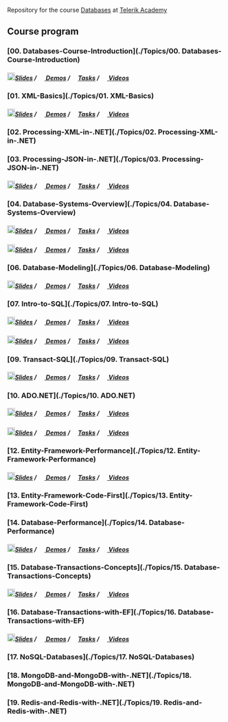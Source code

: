 Repository for the course [Databases](http://telerikacademy.com/Courses/Courses/Details/388) at [Telerik Academy](https://telerikacademy.com)

## Course program
### [00. Databases-Course-Introduction](./Topics/00. Databases-Course-Introduction)

##### [<img src="https://raw.githubusercontent.com/TelerikAcademy/Common/master/icons/presentation.png" height="18"/>Slides](https://rawgit.com/TelerikAcademy/Databases/master/Topics/00.%20Databases-Course-Introduction/index.html) / [<img src="https://raw.githubusercontent.com/TelerikAcademy/Common/master/icons/code.png" height="15"> Demos](/Topics/00.%20Databases-Course-Introduction/demos) / [<img src="https://raw.githubusercontent.com/TelerikAcademy/Common/master/icons/homework.png" height="15">Tasks](/Topics/00.%20Databases-Course-Introduction/homework) / [<img src="https://raw.githubusercontent.com/TelerikAcademy/Common/master/icons/video.png" height="15"> Videos](/Topics/00.%20Databases-Course-Introduction/VIDEOS.md)
### [01. XML-Basics](./Topics/01. XML-Basics)

##### [<img src="https://raw.githubusercontent.com/TelerikAcademy/Common/master/icons/presentation.png" height="18"/>Slides](https://rawgit.com/TelerikAcademy/Databases/master/Topics/01.%20XML-Basics/index.html) / [<img src="https://raw.githubusercontent.com/TelerikAcademy/Common/master/icons/code.png" height="15"> Demos](/Topics/01.%20XML-Basics/demos) / [<img src="https://raw.githubusercontent.com/TelerikAcademy/Common/master/icons/homework.png" height="15">Tasks](/Topics/01.%20XML-Basics/homework) / [<img src="https://raw.githubusercontent.com/TelerikAcademy/Common/master/icons/video.png" height="15"> Videos](/Topics/01.%20XML-Basics/VIDEOS.md)
### [02. Processing-XML-in-.NET](./Topics/02. Processing-XML-in-.NET)

### [03. Processing-JSON-in-.NET](./Topics/03. Processing-JSON-in-.NET)

##### [<img src="https://raw.githubusercontent.com/TelerikAcademy/Common/master/icons/presentation.png" height="18"/>Slides](https://rawgit.com/TelerikAcademy/Databases/master/Topics/03.%20Processing-JSON-in-.NET/index.html) / [<img src="https://raw.githubusercontent.com/TelerikAcademy/Common/master/icons/code.png" height="15"> Demos](/Topics/03.%20Processing-JSON-in-.NET/demos) / [<img src="https://raw.githubusercontent.com/TelerikAcademy/Common/master/icons/homework.png" height="15">Tasks](/Topics/03.%20Processing-JSON-in-.NET/homework) / [<img src="https://raw.githubusercontent.com/TelerikAcademy/Common/master/icons/video.png" height="15"> Videos](/Topics/03.%20Processing-JSON-in-.NET/VIDEOS.md)
### [04. Database-Systems-Overview](./Topics/04. Database-Systems-Overview)

##### [<img src="https://raw.githubusercontent.com/TelerikAcademy/Common/master/icons/presentation.png" height="18"/>Slides](https://rawgit.com/TelerikAcademy/Databases/master/Topics/04.%20Database-Systems-Overview/index.html) / [<img src="https://raw.githubusercontent.com/TelerikAcademy/Common/master/icons/code.png" height="15"> Demos](/Topics/04.%20Database-Systems-Overview/demos) / [<img src="https://raw.githubusercontent.com/TelerikAcademy/Common/master/icons/homework.png" height="15">Tasks](/Topics/04.%20Database-Systems-Overview/homework) / [<img src="https://raw.githubusercontent.com/TelerikAcademy/Common/master/icons/video.png" height="15"> Videos](/Topics/04.%20Database-Systems-Overview/VIDEOS.md)

##### [<img src="https://raw.githubusercontent.com/TelerikAcademy/Common/master/icons/presentation.png" height="18"/>Slides](https://rawgit.com/TelerikAcademy/Databases/master/Topics/05.%20SQL-Server-and-MySQL-Introduction/index.html) / [<img src="https://raw.githubusercontent.com/TelerikAcademy/Common/master/icons/code.png" height="15"> Demos](/Topics/05.%20SQL-Server-and-MySQL-Introduction/demos) / [<img src="https://raw.githubusercontent.com/TelerikAcademy/Common/master/icons/homework.png" height="15">Tasks](/Topics/05.%20SQL-Server-and-MySQL-Introduction/homework) / [<img src="https://raw.githubusercontent.com/TelerikAcademy/Common/master/icons/video.png" height="15"> Videos](/Topics/05.%20SQL-Server-and-MySQL-Introduction/VIDEOS.md)
### [06. Database-Modeling](./Topics/06. Database-Modeling)

##### [<img src="https://raw.githubusercontent.com/TelerikAcademy/Common/master/icons/presentation.png" height="18"/>Slides](https://rawgit.com/TelerikAcademy/Databases/master/Topics/06.%20Database-Modeling/index.html) / [<img src="https://raw.githubusercontent.com/TelerikAcademy/Common/master/icons/code.png" height="15"> Demos](/Topics/06.%20Database-Modeling/demos) / [<img src="https://raw.githubusercontent.com/TelerikAcademy/Common/master/icons/homework.png" height="15">Tasks](/Topics/06.%20Database-Modeling/homework) / [<img src="https://raw.githubusercontent.com/TelerikAcademy/Common/master/icons/video.png" height="15"> Videos](/Topics/06.%20Database-Modeling/VIDEOS.md)
### [07. Intro-to-SQL](./Topics/07. Intro-to-SQL)

##### [<img src="https://raw.githubusercontent.com/TelerikAcademy/Common/master/icons/presentation.png" height="18"/>Slides](https://rawgit.com/TelerikAcademy/Databases/master/Topics/07.%20Intro-to-SQL/index.html) / [<img src="https://raw.githubusercontent.com/TelerikAcademy/Common/master/icons/code.png" height="15"> Demos](/Topics/07.%20Intro-to-SQL/demos) / [<img src="https://raw.githubusercontent.com/TelerikAcademy/Common/master/icons/homework.png" height="15">Tasks](/Topics/07.%20Intro-to-SQL/homework) / [<img src="https://raw.githubusercontent.com/TelerikAcademy/Common/master/icons/video.png" height="15"> Videos](/Topics/07.%20Intro-to-SQL/VIDEOS.md)
##### [<img src="https://raw.githubusercontent.com/TelerikAcademy/Common/master/icons/presentation.png" height="18"/>Slides](https://rawgit.com/TelerikAcademy/Databases/master/Topics/08.%20Advanced-SQL/index.html) / [<img src="https://raw.githubusercontent.com/TelerikAcademy/Common/master/icons/code.png" height="15"> Demos](/Topics/08.%20Advanced-SQL/demos) / [<img src="https://raw.githubusercontent.com/TelerikAcademy/Common/master/icons/homework.png" height="15">Tasks](/Topics/08.%20Advanced-SQL/homework) / [<img src="https://raw.githubusercontent.com/TelerikAcademy/Common/master/icons/video.png" height="15"> Videos](/Topics/08.%20Advanced-SQL/VIDEOS.md)
### [09. Transact-SQL](./Topics/09. Transact-SQL)
##### [<img src="https://raw.githubusercontent.com/TelerikAcademy/Common/master/icons/presentation.png" height="18"/>Slides](https://rawgit.com/TelerikAcademy/Databases/master/Topics/09.%20Transact-SQL/index.html) / [<img src="https://raw.githubusercontent.com/TelerikAcademy/Common/master/icons/code.png" height="15"> Demos](/Topics/09.%20Transact-SQL/demos) / [<img src="https://raw.githubusercontent.com/TelerikAcademy/Common/master/icons/homework.png" height="15">Tasks](/Topics/09.%20Transact-SQL/homework) / [<img src="https://raw.githubusercontent.com/TelerikAcademy/Common/master/icons/video.png" height="15"> Videos](/Topics/09.%20Transact-SQL/VIDEOS.md)
### [10. ADO.NET](./Topics/10. ADO.NET)

##### [<img src="https://raw.githubusercontent.com/TelerikAcademy/Common/master/icons/presentation.png" height="18"/>Slides](https://rawgit.com/TelerikAcademy/Databases/master/Topics/10.%20ADO.NET/index.html) / [<img src="https://raw.githubusercontent.com/TelerikAcademy/Common/master/icons/code.png" height="15"> Demos](/Topics/10.%20ADO.NET/demos) / [<img src="https://raw.githubusercontent.com/TelerikAcademy/Common/master/icons/homework.png" height="15">Tasks](/Topics/10.%20ADO.NET/homework) / [<img src="https://raw.githubusercontent.com/TelerikAcademy/Common/master/icons/video.png" height="15"> Videos](/Topics/10.%20ADO.NET/VIDEOS.md)

##### [<img src="https://raw.githubusercontent.com/TelerikAcademy/Common/master/icons/presentation.png" height="18"/>Slides](https://rawgit.com/TelerikAcademy/Databases/master/Topics/11.%20Entity-Framework/index.html) / [<img src="https://raw.githubusercontent.com/TelerikAcademy/Common/master/icons/code.png" height="15"> Demos](/Topics/11.%20Entity-Framework/demos) / [<img src="https://raw.githubusercontent.com/TelerikAcademy/Common/master/icons/homework.png" height="15">Tasks](/Topics/11.%20Entity-Framework/homework) / [<img src="https://raw.githubusercontent.com/TelerikAcademy/Common/master/icons/video.png" height="15"> Videos](/Topics/11.%20Entity-Framework/VIDEOS.md)
### [12. Entity-Framework-Performance](./Topics/12. Entity-Framework-Performance)

##### [<img src="https://raw.githubusercontent.com/TelerikAcademy/Common/master/icons/presentation.png" height="18"/>Slides](https://rawgit.com/TelerikAcademy/Databases/master/Topics/12.%20Entity-Framework-Performance/index.html) / [<img src="https://raw.githubusercontent.com/TelerikAcademy/Common/master/icons/code.png" height="15"> Demos](/Topics/12.%20Entity-Framework-Performance/demos) / [<img src="https://raw.githubusercontent.com/TelerikAcademy/Common/master/icons/homework.png" height="15">Tasks](/Topics/12.%20Entity-Framework-Performance/homework) / [<img src="https://raw.githubusercontent.com/TelerikAcademy/Common/master/icons/video.png" height="15"> Videos](/Topics/12.%20Entity-Framework-Performance/VIDEOS.md)
### [13. Entity-Framework-Code-First](./Topics/13. Entity-Framework-Code-First)
### [14. Database-Performance](./Topics/14. Database-Performance)

##### [<img src="https://raw.githubusercontent.com/TelerikAcademy/Common/master/icons/presentation.png" height="18"/>Slides](https://rawgit.com/TelerikAcademy/Databases/master/Topics/14.%20Database-Performance/index.html) / [<img src="https://raw.githubusercontent.com/TelerikAcademy/Common/master/icons/code.png" height="15"> Demos](/Topics/14.%20Database-Performance/demos) / [<img src="https://raw.githubusercontent.com/TelerikAcademy/Common/master/icons/homework.png" height="15">Tasks](/Topics/14.%20Database-Performance/homework) / [<img src="https://raw.githubusercontent.com/TelerikAcademy/Common/master/icons/video.png" height="15"> Videos](/Topics/14.%20Database-Performance/VIDEOS.md)
### [15. Database-Transactions-Concepts](./Topics/15. Database-Transactions-Concepts)

##### [<img src="https://raw.githubusercontent.com/TelerikAcademy/Common/master/icons/presentation.png" height="18"/>Slides](https://rawgit.com/TelerikAcademy/Databases/master/Topics/15.%20Database-Transactions-Concepts/index.html) / [<img src="https://raw.githubusercontent.com/TelerikAcademy/Common/master/icons/code.png" height="15"> Demos](/Topics/15.%20Database-Transactions-Concepts/demos) / [<img src="https://raw.githubusercontent.com/TelerikAcademy/Common/master/icons/homework.png" height="15">Tasks](/Topics/15.%20Database-Transactions-Concepts/homework) / [<img src="https://raw.githubusercontent.com/TelerikAcademy/Common/master/icons/video.png" height="15"> Videos](/Topics/15.%20Database-Transactions-Concepts/VIDEOS.md)
### [16. Database-Transactions-with-EF](./Topics/16. Database-Transactions-with-EF)

##### [<img src="https://raw.githubusercontent.com/TelerikAcademy/Common/master/icons/presentation.png" height="18"/>Slides](https://rawgit.com/TelerikAcademy/Databases/master/Topics/16.%20Database-Transactions-with-EF/index.html) / [<img src="https://raw.githubusercontent.com/TelerikAcademy/Common/master/icons/code.png" height="15"> Demos](/Topics/16.%20Database-Transactions-with-EF/demos) / [<img src="https://raw.githubusercontent.com/TelerikAcademy/Common/master/icons/homework.png" height="15">Tasks](/Topics/16.%20Database-Transactions-with-EF/homework) / [<img src="https://raw.githubusercontent.com/TelerikAcademy/Common/master/icons/video.png" height="15"> Videos](/Topics/16.%20Database-Transactions-with-EF/VIDEOS.md)
### [17. NoSQL-Databases](./Topics/17. NoSQL-Databases)

### [18. MongoDB-and-MongoDB-with-.NET](./Topics/18. MongoDB-and-MongoDB-with-.NET)

### [19. Redis-and-Redis-with-.NET](./Topics/19. Redis-and-Redis-with-.NET)

